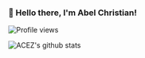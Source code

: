 ### 👋 Hello there, I'm Abel Christian!
![Profile views](https://gpvc.arturio.dev/AbelChrist)

<img align="center" src="https://github-readme-stats.vercel.app/api?username=AbelChrist&show_icons=true&hide_border=true" alt="ACEZ's github stats" />



<!--
**AbelChrist/AbelChrist** is a ✨ _special_ ✨ repository because its `README.md` (this file) appears on your GitHub profile.

Here are some ideas to get you started:

- 🔭 I’m currently working on ...
- 🌱 I’m currently learning ...
- 👯 I’m looking to collaborate on ...
- 🤔 I’m looking for help with ...
- 💬 Ask me about ...
- 📫 How to reach me: ...
- 😄 Pronouns: ...
- ⚡ Fun fact: ...
-->
